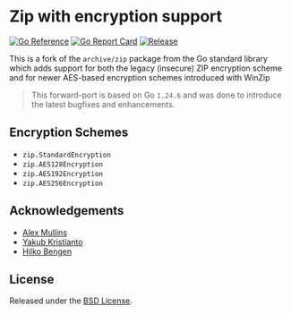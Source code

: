 # Zip with encryption support

[![Go Reference](https://pkg.go.dev/badge/github.com/hiforensics/zip.svg)](https://pkg.go.dev/github.com/hiforensics/zip)
[![Go Report Card](https://goreportcard.com/badge/github.com/hiforensics/zip?style=flat-square)](https://goreportcard.com/report/github.com/hiforensics/zip)
[![Release](https://img.shields.io/github/release/hiforensics/zip.svg?style=flat-square)](https://github.com/hiforensics/zip/releases/latest)

This is a fork of the `archive/zip` package from the Go standard library which adds support for both the legacy (insecure) ZIP encryption scheme and for newer AES-based encryption schemes introduced with WinZip

> This forward-port is based on Go `1.24.6` and was done to introduce the latest bugfixes and enhancements.

## Encryption Schemes
* `zip.StandardEncryption`
* `zip.AES128Encryption`
* `zip.AES192Encryption`
* `zip.AES256Encryption`

## Acknowledgements
* [Alex Mullins](https://github.com/alexmullins/zip)
* [Yakub Kristianto](https://github.com/yeka/zip)
* [Hilko Bengen](https://github.com/hillu/go-archive-zip-crypto)

## License
Released under the [BSD License](LICENSE.md).